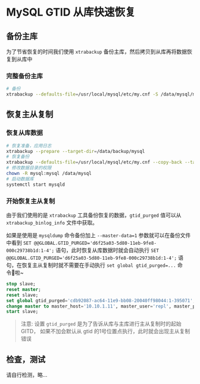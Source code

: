 # MySQL GTID 从库快速恢复


## 备份主库

为了节省恢复的时间我们使用 `xtrabackup` 备份主库，然后拷贝到从库再将数据恢复到从库中

### 完整备份主库

```bash
# 备份
xtrabackup --defaults-file=/usr/local/mysql/etc/my.cnf -S /data/mysql/mysql.sock -u root -p --backup --target-dir=/data/backup
```

## 恢复主从复制

### 恢复从库数据

```bash
# 恢复准备，应用日志
xtrabackup --prepare --target-dir=/data/backup/mysql
# 恢复备份
xtrabackup --defaults-file=/usr/local/mysql/etc/my.cnf --copy-back --target-dir=/data/backup/mysql
# 修改数据目录的权限
chown -R mysql:mysql /data/mysql
# 启动数据库
systemctl start mysqld
```

### 开始恢复主从复制

由于我们使用的是 `xtrabackup` 工具备份恢复的数据，`gtid_purged` 值可以从 `xtrabackup_binlog_info` 文件中获取。

如果是使用是 `mysqldump` 命令备份加上 `--master-data=1` 参数就可以在备份文件中看到 `SET @@GLOBAL.GTID_PURGED='d6f25a03-5d80-11eb-9fe8-000c29738b1d:1-4';` 语句，此时恢复从库数据时就会自动执行 `SET @@GLOBAL.GTID_PURGED='d6f25a03-5d80-11eb-9fe8-000c29738b1d:1-4';` 语句，在恢复主从复制时就不需要在手动执行 `set global gtid_purged=...` 命令啦~

```sql
stop slave;
reset master;
reset slave;
set global gtid_purged='cdb92087-ac64-11e9-bb08-20040ff98044:1-395071';
change master to master_host='10.10.1.11', master_user='repl', master_password='123456',master_port=3306, master_auto_position=1;
start slave;
```

> 注意: 设置 `gtid_purged` 是为了告诉从库与主库进行主从复制时的起始 GITD，
> 如果不加会默认从 gtid 的1号位置点执行，此时就会出现主从复制错误

## 检查，测试 

请自行检测，略...


